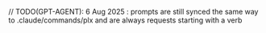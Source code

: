 // TODO(GPT-AGENT): 6 Aug 2025 : prompts are still synced the same way to .claude/commands/plx and are always requests starting with a verb 
